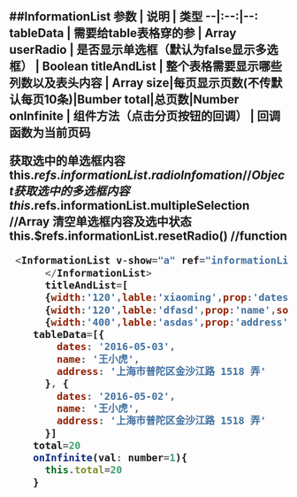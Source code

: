##InformationList
参数 | 说明 | 类型
--|:--:|--:
tableData | 需要给table表格穿的参 | Array<Object>
userRadio | 是否显示单选框（默认为false显示多选框） | Boolean
titleAndList | 整个表格需要显示哪些列数以及表头内容 | Array<Object>
size|每页显示页数(不传默认每页10条)|Bumber
total|总页数|Number
onInfinite | 组件方法（点击分页按钮的回调） | 回调函数为当前页码
---
获取选中的单选框内容this.$refs.informationList.radioInfomation      //Object
获取选中的多选框内容this.$refs.informationList.multipleSelection    //Array
清空单选框内容及选中状态 this.$refs.informationList.resetRadio()    //function
``` javascript
 <InformationList v-show="a" ref="informationList" :total='total' :tableData="tableData" :titleAndList='titleAndList' @onInfinite='onInfinite>
      </InformationList>
      titleAndList=[
      {width:'120',lable:'xiaoming',prop:'dates'},
      {width:'120',lable:'dfasd',prop:'name',sortable:true}, //sortable是否需要排序，默认为false
      {width:'400',lable:'asdas',prop:'address',showoverflowtooltip:true}]  //showoverflowtooltip超出行是否缩略显示（默认为false）
    tableData=[{
        dates: '2016-05-03',
        name: '王小虎',
        address: '上海市普陀区金沙江路 1518 弄'
      }, {
        dates: '2016-05-02',
        name: '王小虎',
        address: '上海市普陀区金沙江路 1518 弄'
      }]
    total=20
    onInfinite(val: number=1){
      this.total=20
    }
```


